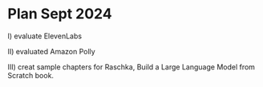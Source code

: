 # Plan Sept 2024  

I) evaluate ElevenLabs  


II) evaluated Amazon Polly   


III) creat sample chapters for Raschka, Build a Large Language Model from Scratch book.  



